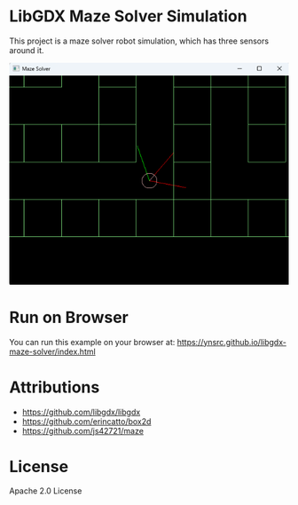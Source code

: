 # LibGDX Maze Solver Simulation

This project is a maze solver robot simulation, which has three sensors around it.

![Screenshot](screenshot.png)

# Run on Browser
You can run this example on your browser at:
https://ynsrc.github.io/libgdx-maze-solver/index.html


# Attributions
* https://github.com/libgdx/libgdx
* https://github.com/erincatto/box2d
* https://github.com/js42721/maze


# License
Apache 2.0 License
